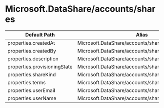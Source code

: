 # Microsoft.DataShare/accounts/shares

| Default Path | Alias |
|---|---|
| properties.createdAt | Microsoft.DataShare/accounts/shares/createdAt |
| properties.createdBy | Microsoft.DataShare/accounts/shares/createdBy |
| properties.description | Microsoft.DataShare/accounts/shares/description |
| properties.provisioningState | Microsoft.DataShare/accounts/shares/provisioningState |
| properties.shareKind | Microsoft.DataShare/accounts/shares/shareKind |
| properties.terms | Microsoft.DataShare/accounts/shares/terms |
| properties.userEmail | Microsoft.DataShare/accounts/shares/userEmail |
| properties.userName | Microsoft.DataShare/accounts/shares/userName |

